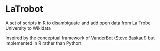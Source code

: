 # LaTrobot
A set of scripts in R to disambiguate and add open data from La Trobe University to Wikidata

Inspired by the conceptual framework of [VanderBot](https://github.com/HeardLibrary/linked-data/tree/master/vanderbot) ([Steve Baskauf](https://github.com/baskaufs)) but implemented in R rather than Python.
